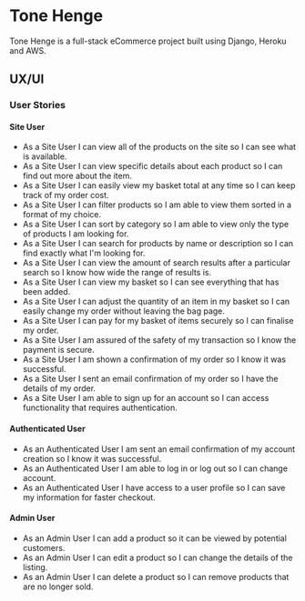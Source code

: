 # Tone Henge

Tone Henge is a full-stack eCommerce project built using Django, Heroku and AWS.

## UX/UI

### User Stories

#### Site User

-   As a Site User I can view all of the products on the site so I can see what is available.
-   As a Site User I can view specific details about each product so I can find out more about the item.
-   As a Site User I can easily view my basket total at any time so I can keep track of my order cost.
-   As a Site User I can filter products so I am able to view them sorted in a format of my choice.
-   As a Site User I can sort by category so I am able to view only the type of products I am looking for.
-   As a Site User I can search for products by name or description so I can find exactly what I'm looking for.
-   As a Site User I can view the amount of search results after a particular search so I know how wide the range of results is.
-   As a Site User I can view my basket so I can see everything that has been added.
-   As a Site User I can adjust the quantity of an item in my basket so I can easily change my order without leaving the bag page.
-   As a Site User I can pay for my basket of items securely so I can finalise my order.
-   As a Site User I am assured of the safety of my transaction so I know the payment is secure.
-   As a Site User I am shown a confirmation of my order so I know it was successful.
-   As a Site User I sent an email confirmation of my order so I have the details of my order.
-   As a Site User I am able to sign up for an account so I can access functionality that requires authentication.

#### Authenticated User

-   As an Authenticated User I am sent an email confirmation of my account creation so I know it was successful.
-   As an Authenticated User I am able to log in or log out so I can change account.
-   As an Authenticated User I have access to a user profile so I can save my information for faster checkout.

#### Admin User

-   As an Admin User I can add a product so it can be viewed by potential customers.
-   As an Admin User I can edit a product so I can change the details of the listing.
-   As an Admin User I can delete a product so I can remove products that are no longer sold.
